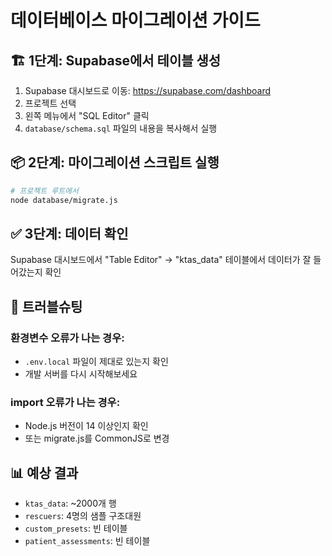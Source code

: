 # 데이터베이스 마이그레이션 가이드

## 🏗️ 1단계: Supabase에서 테이블 생성

1. Supabase 대시보드로 이동: https://supabase.com/dashboard
2. 프로젝트 선택
3. 왼쪽 메뉴에서 "SQL Editor" 클릭
4. `database/schema.sql` 파일의 내용을 복사해서 실행

## 📦 2단계: 마이그레이션 스크립트 실행

```bash
# 프로젝트 루트에서
node database/migrate.js
```

## ✅ 3단계: 데이터 확인

Supabase 대시보드에서 "Table Editor" → "ktas_data" 테이블에서 데이터가 잘 들어갔는지 확인

## 🔧 트러블슈팅

### 환경변수 오류가 나는 경우:
- `.env.local` 파일이 제대로 있는지 확인
- 개발 서버를 다시 시작해보세요

### import 오류가 나는 경우:
- Node.js 버전이 14 이상인지 확인
- 또는 migrate.js를 CommonJS로 변경

## 📊 예상 결과

- `ktas_data`: ~2000개 행
- `rescuers`: 4명의 샘플 구조대원
- `custom_presets`: 빈 테이블
- `patient_assessments`: 빈 테이블